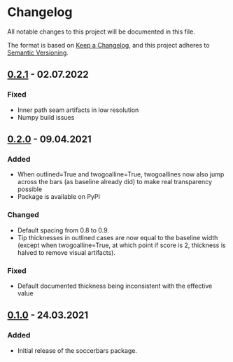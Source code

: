 <!-- markdownlint-disable MD022 MD024 MD032 -->
# Changelog
All notable changes to this project will be documented in this file.

The format is based on [Keep a Changelog](https://keepachangelog.com/en/1.0.0/),
and this project adheres to [Semantic Versioning](https://semver.org/spec/v2.0.0.html).

## [0.2.1] - 02.07.2022
### Fixed
- Inner path seam artifacts in low resolution
- Numpy build issues

## [0.2.0] - 09.04.2021
### Added
- When outlined=True and twogoalline=True, twogoallines now also jump across the bars (as baseline already did) to make real transparency possible
- Package is available on PyPI

### Changed
- Default spacing from 0.8 to 0.9.
- Tip thicknesses in outlined cases are now equal to the baseline width (except when twogoalline=True, at which point if score is 2, thickness is halved to remove visual artifacts).

### Fixed
- Default documented thickness being inconsistent with the effective value

## [0.1.0] - 24.03.2021
### Added
- Initial release of the soccerbars package.

[Unreleased]: https://github.com/meakbiyik/soccerbars/compare/v0.2.1...HEAD
[0.2.1]: https://github.com/meakbiyik/soccerbars/compare/v0.2.0...v0.2.1
[0.2.0]: https://github.com/meakbiyik/soccerbars/compare/v0.1.0...v0.2.0
[0.1.0]: https://github.com/meakbiyik/soccerbars/releases/tag/v0.1.0
